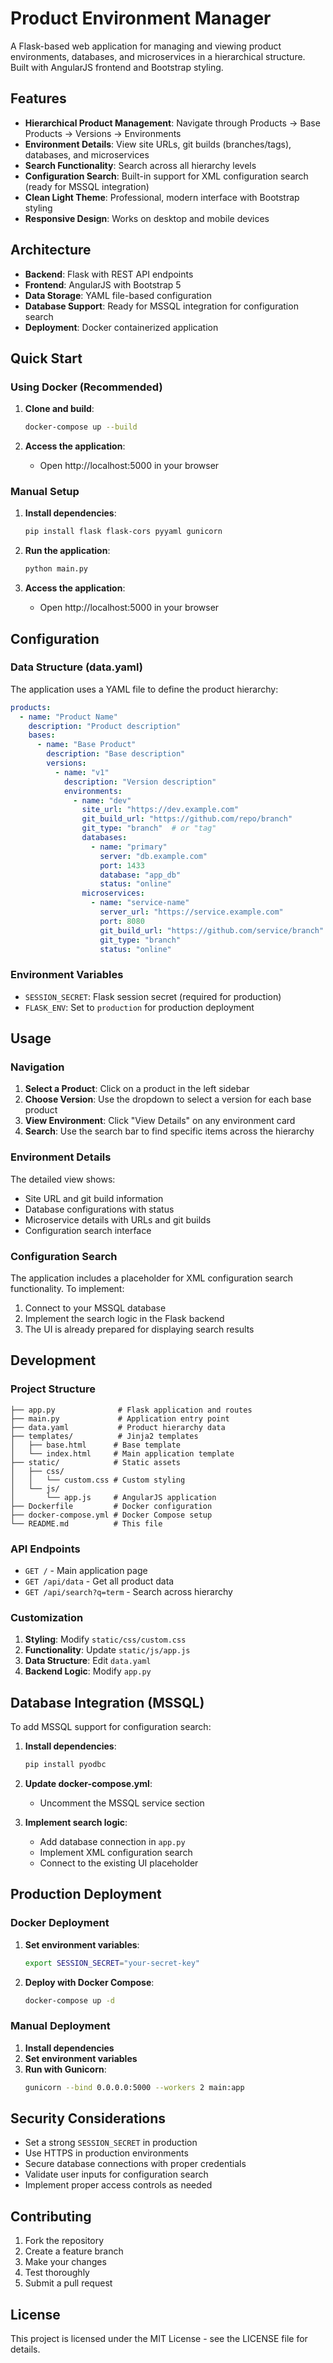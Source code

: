 # Product Environment Manager

A Flask-based web application for managing and viewing product environments, databases, and microservices in a hierarchical structure. Built with AngularJS frontend and Bootstrap styling.

## Features

- **Hierarchical Product Management**: Navigate through Products → Base Products → Versions → Environments
- **Environment Details**: View site URLs, git builds (branches/tags), databases, and microservices
- **Search Functionality**: Search across all hierarchy levels
- **Configuration Search**: Built-in support for XML configuration search (ready for MSSQL integration)
- **Clean Light Theme**: Professional, modern interface with Bootstrap styling
- **Responsive Design**: Works on desktop and mobile devices

## Architecture

- **Backend**: Flask with REST API endpoints
- **Frontend**: AngularJS with Bootstrap 5
- **Data Storage**: YAML file-based configuration
- **Database Support**: Ready for MSSQL integration for configuration search
- **Deployment**: Docker containerized application

## Quick Start

### Using Docker (Recommended)

1. **Clone and build**:
   ```bash
   docker-compose up --build
   ```

2. **Access the application**:
   - Open http://localhost:5000 in your browser

### Manual Setup

1. **Install dependencies**:
   ```bash
   pip install flask flask-cors pyyaml gunicorn
   ```

2. **Run the application**:
   ```bash
   python main.py
   ```

3. **Access the application**:
   - Open http://localhost:5000 in your browser

## Configuration

### Data Structure (data.yaml)

The application uses a YAML file to define the product hierarchy:

```yaml
products:
  - name: "Product Name"
    description: "Product description"
    bases:
      - name: "Base Product"
        description: "Base description"
        versions:
          - name: "v1"
            description: "Version description"
            environments:
              - name: "dev"
                site_url: "https://dev.example.com"
                git_build_url: "https://github.com/repo/branch"
                git_type: "branch"  # or "tag"
                databases:
                  - name: "primary"
                    server: "db.example.com"
                    port: 1433
                    database: "app_db"
                    status: "online"
                microservices:
                  - name: "service-name"
                    server_url: "https://service.example.com"
                    port: 8080
                    git_build_url: "https://github.com/service/branch"
                    git_type: "branch"
                    status: "online"
```

### Environment Variables

- `SESSION_SECRET`: Flask session secret (required for production)
- `FLASK_ENV`: Set to `production` for production deployment

## Usage

### Navigation

1. **Select a Product**: Click on a product in the left sidebar
2. **Choose Version**: Use the dropdown to select a version for each base product
3. **View Environment**: Click "View Details" on any environment card
4. **Search**: Use the search bar to find specific items across the hierarchy

### Environment Details

The detailed view shows:
- Site URL and git build information
- Database configurations with status
- Microservice details with URLs and git builds
- Configuration search interface

### Configuration Search

The application includes a placeholder for XML configuration search functionality. To implement:

1. Connect to your MSSQL database
2. Implement the search logic in the Flask backend
3. The UI is already prepared for displaying search results

## Development

### Project Structure

```
├── app.py              # Flask application and routes
├── main.py             # Application entry point
├── data.yaml           # Product hierarchy data
├── templates/          # Jinja2 templates
│   ├── base.html      # Base template
│   └── index.html     # Main application template
├── static/            # Static assets
│   ├── css/
│   │   └── custom.css # Custom styling
│   └── js/
│       └── app.js     # AngularJS application
├── Dockerfile         # Docker configuration
├── docker-compose.yml # Docker Compose setup
└── README.md          # This file
```

### API Endpoints

- `GET /` - Main application page
- `GET /api/data` - Get all product data
- `GET /api/search?q=term` - Search across hierarchy

### Customization

1. **Styling**: Modify `static/css/custom.css`
2. **Functionality**: Update `static/js/app.js`
3. **Data Structure**: Edit `data.yaml`
4. **Backend Logic**: Modify `app.py`

## Database Integration (MSSQL)

To add MSSQL support for configuration search:

1. **Install dependencies**:
   ```bash
   pip install pyodbc
   ```

2. **Update docker-compose.yml**:
   - Uncomment the MSSQL service section

3. **Implement search logic**:
   - Add database connection in `app.py`
   - Implement XML configuration search
   - Connect to the existing UI placeholder

## Production Deployment

### Docker Deployment

1. **Set environment variables**:
   ```bash
   export SESSION_SECRET="your-secret-key"
   ```

2. **Deploy with Docker Compose**:
   ```bash
   docker-compose up -d
   ```

### Manual Deployment

1. **Install dependencies**
2. **Set environment variables**
3. **Run with Gunicorn**:
   ```bash
   gunicorn --bind 0.0.0.0:5000 --workers 2 main:app
   ```

## Security Considerations

- Set a strong `SESSION_SECRET` in production
- Use HTTPS in production environments
- Secure database connections with proper credentials
- Validate user inputs for configuration search
- Implement proper access controls as needed

## Contributing

1. Fork the repository
2. Create a feature branch
3. Make your changes
4. Test thoroughly
5. Submit a pull request

## License

This project is licensed under the MIT License - see the LICENSE file for details.
